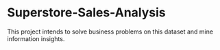 # Superstore-Sales-Analysis
 This project intends to solve business problems on this dataset and mine information insights.
